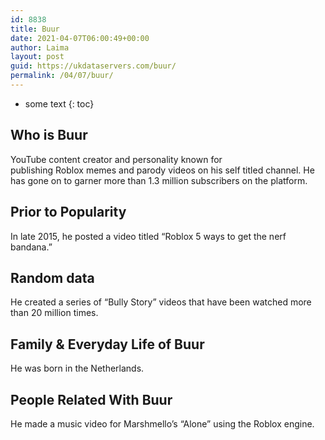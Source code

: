 ```yaml
---
id: 8838
title: Buur
date: 2021-04-07T06:00:49+00:00
author: Laima
layout: post
guid: https://ukdataservers.com/buur/
permalink: /04/07/buur/
---
```


* some text
{: toc}


## Who is Buur
                  
                  
                  
YouTube content creator and personality known for publishing Roblox memes and parody videos on his self titled channel. He has gone on to garner more than 1.3 million subscribers on the platform.
                  
              
            
              
            
                
                
                
## Prior to Popularity
                  
                  
                  
In late 2015, he posted a video titled &#8220;Roblox 5 ways to get the nerf bandana.&#8221;
                  
              
            
              
            
                
                
                
## Random data
                  
                  
                  
He created a series of &#8220;Bully Story&#8221; videos that have been watched more than 20 million times. 
                  
              
            
              
            
                
                
                
## Family & Everyday Life of Buur
                  
                  
                  
He was born in the Netherlands. 
                  
              
            
              
            
                
                
                
## People Related With Buur
                  
                  
                  
He made a music video for Marshmello&#8217;s &#8220;Alone&#8221; using the Roblox engine. 
                  
              
            
              
            
                
              
            
              
              
            
            
              
            
          
          
          